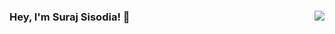 ### Hey, I'm Suraj Sisodia! 🤟 <img align="right" src="https://komarev.com/ghpvc/?username=Yash7818&style=flat-square" />

<!--
**surajsisodia/surajsisodia** is a ✨ _special_ ✨ repository because its `README.md` (this file) appears on your GitHub profile.

Here are some ideas to get you started:

- 🔭 I’m currently working on ...
- 🌱 I’m currently learning ...
- 👯 I’m looking to collaborate on ...
- 🤔 I’m looking for help with ...
- 💬 Ask me about ...
- 📫 How to reach me: ...
- 😄 Pronouns: ...
- ⚡ Fun fact: ...
-->
